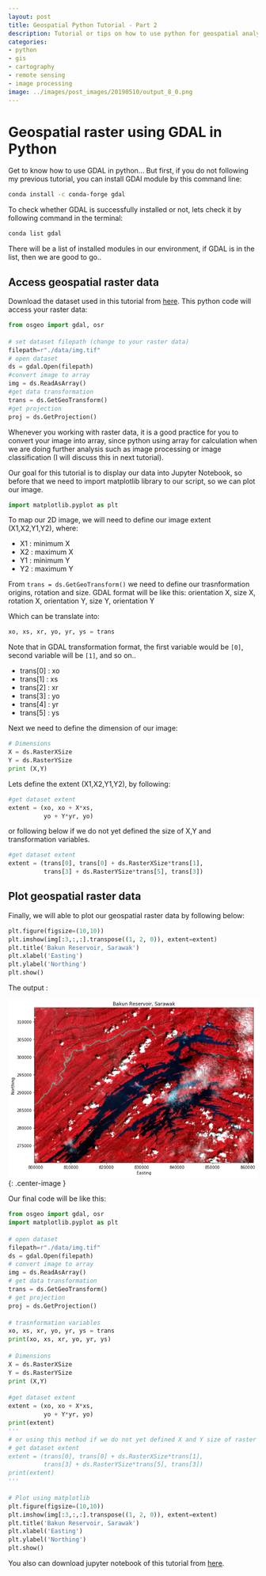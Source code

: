 ```yaml
---
layout: post
title: Geospatial Python Tutorial - Part 2
description: Tutorial or tips on how to use python for geospatial analysis.
categories:
- python
- gis
- cartography
- remote sensing
- image processing
image: ../images/post_images/20190510/output_8_0.png
---
```


# Geospatial raster using GDAL in Python

Get to know how to use GDAL in python... But first, if you do not following my previous tutorial, you can install GDAl module by this command line:

```bash
conda install -c conda-forge gdal
```

To check whether GDAL is successfully installed or not, lets check it by following command in the terminal:

```bash
conda list gdal
```
There will be a list of installed modules in our environment, if GDAL is in the list, then we are good to go..

## Access geospatial raster data

Download the dataset used in this tutorial from [here](../assets/data.rar). This python code will access your raster data:

```python
from osgeo import gdal, osr

# set dataset filepath (change to your raster data)
filepath=r"./data/img.tif"
# open dataset
ds = gdal.Open(filepath)
#convert image to array
img = ds.ReadAsArray()
#get data transformation
trans = ds.GetGeoTransform()
#get projection
proj = ds.GetProjection()
```

Whenever you working with raster data, it is a good practice for you to convert your image into array, since python using array for calculation when we are doing further analysis such as image processing or image classification (I will discuss this in next tutorial).

Our goal for this tutorial is to display our data into Jupyter Notebook, so before that we need to import matplotlib library to our script, so we can plot our image.

```python
import matplotlib.pyplot as plt
```

To map our 2D image, we will need to define our image extent (X1,X2,Y1,Y2), where:
- X1 : minimum X
- X2 : maximum X
- Y1 : minimum Y
- Y2 : maximum Y

From `trans = ds.GetGeoTransform()` we need to define our trasnformation origins, rotation and size. GDAL format will be like this: orientation X, size X, rotation X, orientation Y, size Y, orientation Y

Which can be translate into:
```python
xo, xs, xr, yo, yr, ys = trans
```
Note that in GDAL transformation format, the first variable would be `[0]`, second variable will be `[1]`, and so on..

- trans[0] : xo
- trans[1] : xs
- trans[2] : xr
- trans[3] : yo
- trans[4] : yr
- trans[5] : ys

Next we need to define the dimension of our image:
```python
# Dimensions
X = ds.RasterXSize
Y = ds.RasterYSize
print (X,Y)
```
Lets define the extent (X1,X2,Y1,Y2), by following:
```python
#get dataset extent
extent = (xo, xo + X*xs,
          yo + Y*yr, yo)
```

or following below if we do not yet defined the size of X,Y and transformation variables.

```python
#get dataset extent
extent = (trans[0], trans[0] + ds.RasterXSize*trans[1],
          trans[3] + ds.RasterYSize*trans[5], trans[3])
```
## Plot geospatial raster data

Finally, we will able to plot our geospatial raster data by following below:
```python
plt.figure(figsize=(10,10))
plt.imshow(img[:3,:,:].transpose((1, 2, 0)), extent=extent)
plt.title('Bakun Reservoir, Sarawak')
plt.xlabel('Easting')
plt.ylabel('Northing')
plt.show()
```
The output :

![png](../images/post_images/20190510/output_8_0.png){: .center-image }

Our final code will be like this:
```python
from osgeo import gdal, osr
import matplotlib.pyplot as plt

# open dataset
filepath=r"./data/img.tif"
ds = gdal.Open(filepath)
# convert image to array
img = ds.ReadAsArray()
# get data transformation
trans = ds.GetGeoTransform()
# get projection
proj = ds.GetProjection()

# trasnformation variables
xo, xs, xr, yo, yr, ys = trans
print(xo, xs, xr, yo, yr, ys)

# Dimensions
X = ds.RasterXSize
Y = ds.RasterYSize
print (X,Y)

#get dataset extent
extent = (xo, xo + X*xs,
          yo + Y*yr, yo)
print(extent)
'''
# or using this method if we do not yet defined X and Y size of raster data.
# get dataset extent
extent = (trans[0], trans[0] + ds.RasterXSize*trans[1],
          trans[3] + ds.RasterYSize*trans[5], trans[3])
print(extent)
'''

# Plot using matplotlib
plt.figure(figsize=(10,10))
plt.imshow(img[:3,:,:].transpose((1, 2, 0)), extent=extent)
plt.title('Bakun Reservoir, Sarawak')
plt.xlabel('Easting')
plt.ylabel('Northing')
plt.show()
```
You also can download jupyter notebook of this tutorial from [here](../assets/tutorial/GDAL_raster.ipynb).
